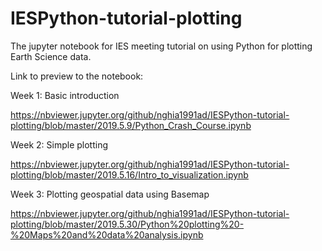 # IESPython-tutorial-plotting
The jupyter notebook for IES meeting tutorial on using Python for plotting Earth Science data.

Link to preview to the notebook:

Week 1: Basic introduction

https://nbviewer.jupyter.org/github/nghia1991ad/IESPython-tutorial-plotting/blob/master/2019.5.9/Python_Crash_Course.ipynb

Week 2: Simple plotting

https://nbviewer.jupyter.org/github/nghia1991ad/IESPython-tutorial-plotting/blob/master/2019.5.16/Intro_to_visualization.ipynb

Week 3: Plotting geospatial data using Basemap

https://nbviewer.jupyter.org/github/nghia1991ad/IESPython-tutorial-plotting/blob/master/2019.5.30/Python%20plotting%20-%20Maps%20and%20data%20analysis.ipynb
